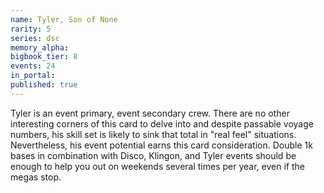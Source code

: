 ```yaml
---
name: Tyler, Son of None
rarity: 5
series: dsc
memory_alpha:
bigbook_tier: 8
events: 24
in_portal:
published: true
---
```


Tyler is an event primary, event secondary crew. There are no other interesting corners of this card to delve into and despite passable voyage numbers, his skill set is likely to sink that total in "real feel" situations. Nevertheless, his event potential earns this card consideration. Double 1k bases in combination with Disco, Klingon, and Tyler events should be enough to help you out on weekends several times per year, even if the megas stop.
